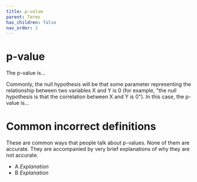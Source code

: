 ```yaml
---
title: p-value
parent: Terms
has_children: false
nav_order: 1
---
```


# p-value

The p-value is...

Commonly, the null hypothesis will be that some parameter representing the relationship between two variables X and Y is 0 (for example, "the null hypothesis is that the correlation between X and Y is 0"). In this case, the p-value is...

# Common incorrect definitions

These are common ways that people talk about p-values. None of them are accurate. They are accompanied by very brief explanations of why they are not accurate.

* A *Explanation*
* B *Explanation*
